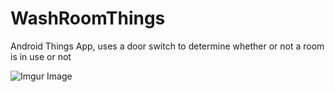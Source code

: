 # WashRoomThings
Android Things App, uses a door switch to determine whether or not a room is in use or not

![Imgur Image](https://i.imgur.com/8V7lHhW.jpg)
